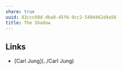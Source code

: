 ```yaml
---
share: true
uuid: 83ccc60d-dba8-45f6-9cc2-549d462d4a56
title: The Shadow
---
```

## Links

* [Carl Jung](../Carl Jung)